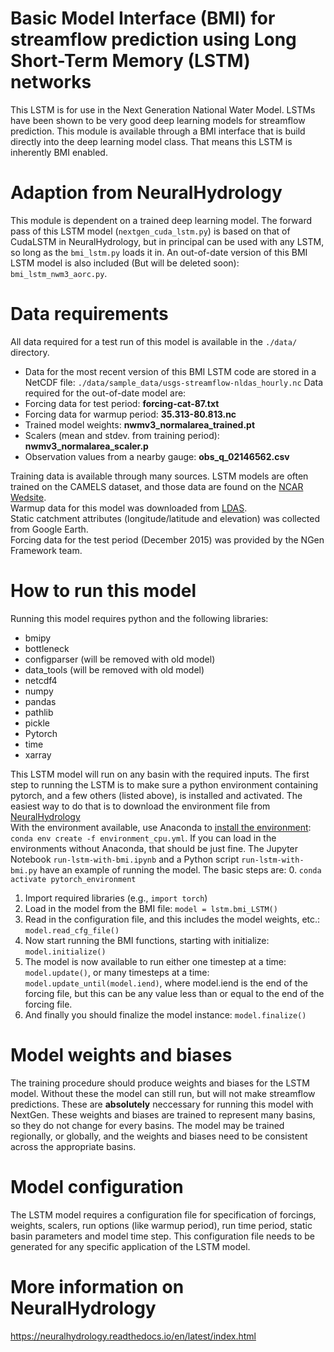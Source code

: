 # Basic Model Interface (BMI) for streamflow prediction using Long Short-Term Memory (LSTM) networks
This LSTM is for use in the Next Generation National Water Model. LSTMs have been shown to be very good deep learning models for streamflow prediction. This module is available through a BMI interface that is build directly into the deep learning model class. That means this LSTM is inherently BMI enabled.

# Adaption from NeuralHydrology
This module is dependent on a trained deep learning model. The forward pass of this LSTM model (`nextgen_cuda_lstm.py`) is based on that of CudaLSTM in NeuralHydrology, but in principal can be used with any LSTM, so long as the `bmi_lstm.py` loads it in. An out-of-date version of this BMI LSTM model is also included (But will be deleted soon): `bmi_lstm_nwm3_aorc.py`.

# Data requirements
All data required for a test run of this model is available in the `./data/` directory. 
* Data for the most recent version of this BMI LSTM code are stored in a NetCDF file: `./data/sample_data/usgs-streamflow-nldas_hourly.nc`
Data required for the out-of-date model are:
* Forcing data for test period: **forcing-cat-87.txt**
* Forcing data for warmup period: **35.313-80.813.nc**
* Trained model weights: **nwmv3_normalarea_trained.pt**
* Scalers (mean and stdev. from training period): **nwmv3_normalarea_scaler.p**
* Observation values from a nearby gauge: **obs_q_02146562.csv**  

Training data is available through many sources. LSTM models are often trained on the CAMELS dataset, and those data are found on the [NCAR Wedsite](https://ral.ucar.edu/solutions/products/camels).  
Warmup data for this model was downloaded from [LDAS](https://ldas.gsfc.nasa.gov/nldas/v2/forcing).  
Static catchment attributes (longitude/latitude and elevation) was collected from Google Earth.  
Forcing data for the test period (December 2015) was provided by the NGen Framework team.  

# How to run this model
Running this model requires python and the following libraries:
* bmipy
* bottleneck
* configparser (will be removed with old model)
* data_tools (will be removed with old model)
* netcdf4 
* numpy
* pandas
* pathlib
* pickle
* Pytorch
* time
* xarray 

This LSTM model will run on any basin with the required inputs.
The first step to running the LSTM is to make sure a python environment containing pytorch, and a few others (listed above), is installed and activated. The easiest way to do that is to download the environment file from [NeuralHydrology](https://github.com/neuralhydrology/neuralhydrology/tree/master/environments)  
With the environment available, use Anaconda to [install the environment](https://conda.io/projects/conda/en/latest/user-guide/tasks/manage-environments.html#activating-an-environment): `conda env create -f environment_cpu.yml`. If you can load in the environments without Anaconda, that should be just fine.
The Jupyter Notebook `run-lstm-with-bmi.ipynb` and a Python script `run-lstm-with-bmi.py` have an example of running the model. The basic steps are:
0. `conda activate pytorch_environment`
1. Import required libraries (e.g., `import torch`)
2. Load in the model from the BMI file: `model = lstm.bmi_LSTM()`
3. Read in the configuration file, and this includes the model weights, etc.: `model.read_cfg_file()`
4. Now start running the BMI functions, starting with initialize: `model.initialize()`
5. The model is now available to run either one timestep at a time: `model.update()`, or many timesteps at a time: `model.update_until(model.iend)`, where model.iend is the end of the forcing file, but this can be any value less than or equal to the end of the forcing file.
6. And finally you should finalize the model instance: `model.finalize()`

# Model weights and biases
The training procedure should produce weights and biases for the LSTM model. Without these the model can still run, but will not make streamflow predictions. These are **absolutely** neccessary for running this model with NextGen. These weights and biases are trained to represent many basins, so they do not change for every basins. The model may be trained regionally, or globally, and the weights and biases need to be consistent across the appropriate basins.

# Model configuration
The LSTM model requires a configuration file for specification of forcings, weights, scalers, run options (like warmup period), run time period, static basin parameters and model time step. This configuration file needs to be generated for any specific application of the LSTM model.

# More information on NeuralHydrology
https://neuralhydrology.readthedocs.io/en/latest/index.html